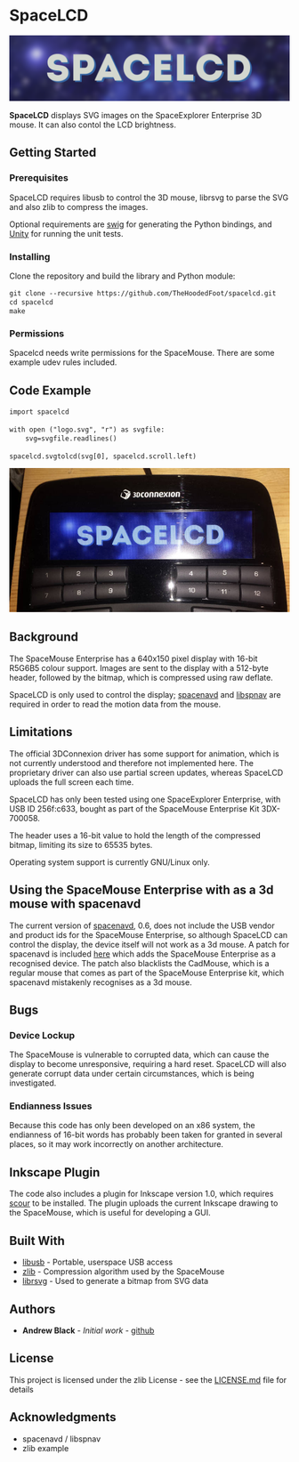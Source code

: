 # SpaceLCD

![SpaceLCD logo](/res/img/logo.svg)

**SpaceLCD** displays SVG images on the SpaceExplorer Enterprise 3D mouse. It can also contol the LCD brightness.

## Getting Started



### Prerequisites

SpaceLCD requires libusb to control the 3D mouse, librsvg to parse the SVG and also zlib to compress the images.

Optional requirements are [swig](http://www.swig.org) for generating the Python bindings, and [Unity](http://www.throwtheswitch.org/unity) for running the unit tests.

### Installing

Clone the repository and build the library and Python module:

```
git clone --recursive https://github.com/TheHoodedFoot/spacelcd.git
cd spacelcd
make
```

### Permissions

Spacelcd needs write permissions for the SpaceMouse. There are some example udev rules included.

## Code Example

~~~{.py}
import spacelcd

with open ("logo.svg", "r") as svgfile:
    svg=svgfile.readlines()

spacelcd.svgtolcd(svg[0], spacelcd.scroll.left)
~~~

![Photo showing SpaceLCD logo](/res/img/photo.jpg)
## Background

The SpaceMouse Enterprise has a 640x150 pixel display with 16-bit R5G6B5 colour support. Images are sent to the display with a 512-byte header, followed by the bitmap, which is compressed using raw deflate.

SpaceLCD is only used to control the display; [spacenavd](http://spacenav.sourceforge.net) and [libspnav](http://spacenav.sourceforge.net) are required in order to read the motion data from the mouse.

## Limitations

The official 3DConnexion driver has some support for animation, which is not currently understood and therefore not implemented here. The proprietary driver can also use partial screen updates, whereas SpaceLCD uploads the full screen each time.

SpaceLCD has only been tested using one SpaceExplorer Enterprise, with USB ID 256f:c633, bought as part of the SpaceMouse Enterprise Kit 3DX-700058.

The header uses a 16-bit value to hold the length of the compressed bitmap, limiting its size to 65535 bytes.

Operating system support is currently GNU/Linux only.

## Using the SpaceMouse Enterprise with as a 3d mouse with spacenavd

The current version of [spacenavd](http://spacenav.sourceforge.net), 0.6, does not include the USB vendor and product ids for the SpaceMouse Enterprise, so although SpaceLCD can control the display, the device itself will not work as a 3d mouse. A patch for spacenavd is included [here](/res/etc/add_spaceexplorer_enterprise.patch) which adds the SpaceMouse Enterprise as a recognised device. The patch also blacklists the CadMouse, which is a regular mouse that comes as part of the SpaceMouse Enterprise kit, which spacenavd mistakenly recognises as a 3d mouse.

## Bugs

### Device Lockup

The SpaceMouse is vulnerable to corrupted data, which can cause the display to become unresponsive, requiring a hard reset. SpaceLCD will also generate corrupt data under certain circumstances, which is being investigated.

### Endianness Issues

Because this code has only been developed on an x86 system, the endianness of 16-bit words has probably been taken for granted in several places, so it may work incorrectly on another architecture.

## Inkscape Plugin

The code also includes a plugin for Inkscape version 1.0, which requires [scour](http://github.com/scour-project/scour) to be installed. The plugin uploads the current Inkscape drawing to the SpaceMouse, which is useful for developing a GUI.

## Built With

* [libusb](https://libusb.info) - Portable, userspace USB access
* [zlib](https://www.zlib.net) - Compression algorithm used by the SpaceMouse
* [librsvg](https://github.com/GNOME/librsvg) - Used to generate a bitmap from SVG data

## Authors

* **Andrew Black** - *Initial work* - [github](https://github.com/TheHoodedFoot)

## License

This project is licensed under the zlib License - see the [LICENSE.md](LICENSE.md) file for details

## Acknowledgments

* spacenavd / libspnav
* zlib example
